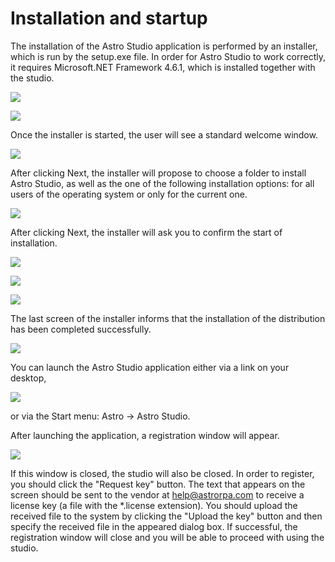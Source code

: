 # Installation and startup

The installation of the Astro Studio application is performed by an installer, which is run by the setup.exe file. In order for Astro Studio to work correctly, it requires Microsoft.NET Framework 4.6.1, which is installed together with the studio.

![](<../../.gitbook/assets/0 (64).png>)

![](<../../.gitbook/assets/1 (12).png>)

Once the installer is started, the user will see a standard welcome window.

![](<../../.gitbook/assets/2 (10).png>)

After clicking Next, the installer will propose to choose a folder to install Astro Studio, as well as the one of the following installation options: for all users of the operating system or only for the current one.

![](<../../.gitbook/assets/3 (1).png>)

After clicking Next, the installer will ask you to confirm the start of installation.

![](<../../.gitbook/assets/4 (4).png>)

![](<../../.gitbook/assets/5 (2).png>)

![](../../.gitbook/assets/6.png)

The last screen of the installer informs that the installation of the distribution has been completed successfully.

![](<../../.gitbook/assets/7 (3).png>)

You can launch the Astro Studio application either via a link on your desktop,

![](<../../.gitbook/assets/8 (9).png>)

or via the Start menu: Astro -> Astro Studio.

After launching the application, a registration window will appear.

![](<../../.gitbook/assets/9 (4).png>)

If this window is closed, the studio will also be closed. In order to register, you should click the "Request key" button. The text that appears on the screen should be sent to the vendor at [help@astrorpa.com](mailto:help@astrorpa.com) to receive a license key (a file with the \*.license extension). You should upload the received file to the system by clicking the "Upload the key" button and then specify the received file in the appeared dialog box. If successful, the registration window will close and you will be able to proceed with using the studio.

